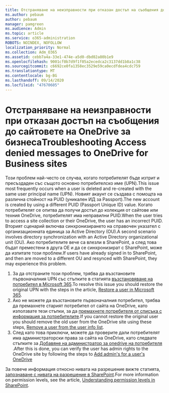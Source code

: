```yaml
---
title: Отстраняване на неизправности при отказан достъп на съобщения до сайтовете на OneDrive за бизнеса
ms.author: pebaum
author: pebaum
manager: pamgreen
ms.audience: Admin
ms.topic: article
ms.service: o365-administration
ROBOTS: NOINDEX, NOFOLLOW
localization_priority: Normal
ms.collection: Adm_O365
ms.assetid: cebb7a4a-33e1-474e-a5d0-dbd02a80b1e9
ms.openlocfilehash: 9001cf0b7d9f1f05a2ecedca2c3137dd1b8a1c38
ms.sourcegitcommit: c6692ce0fa1358ec3529e59ca0ecdfdea4cdc759
ms.translationtype: MT
ms.contentlocale: bg-BG
ms.lasthandoff: 09/14/2020
ms.locfileid: "47670605"
---
```

# <a name="troubleshooting-access-denied-messages-to-onedrive-for-business-sites"></a><span data-ttu-id="0cd78-102">Отстраняване на неизправности при отказан достъп на съобщения до сайтовете на OneDrive за бизнеса</span><span class="sxs-lookup"><span data-stu-id="0cd78-102">Troubleshooting Access denied messages to OneDrive for Business sites</span></span>

<span data-ttu-id="0cd78-103">Този проблем най-често се случва, когато потребителят бъде изтрит и пресъздаден със същото основно потребителско име (UPN).</span><span class="sxs-lookup"><span data-stu-id="0cd78-103">This issue most frequently occurs when a user is deleted and re-created with the same user principal name (UPN).</span></span> <span data-ttu-id="0cd78-104">Новият акаунт се създава с помощта на различна стойност на PUID (уникален ИД за Passport).</span><span class="sxs-lookup"><span data-stu-id="0cd78-104">The new account is created by using a different PUID (Passport Unique ID) value.</span></span> <span data-ttu-id="0cd78-105">Когато потребителят се опитва да получи достъп до колекция от сайтове или техния OneDrive, потребителят има неправилни PUID.</span><span class="sxs-lookup"><span data-stu-id="0cd78-105">When the user tries to access a site collection or their OneDrive, the user has an incorrect PUID.</span></span> <span data-ttu-id="0cd78-106">Вторият сценарий включва синхронизирането на справочен указател с организационната единица за Active Directory (OU).</span><span class="sxs-lookup"><span data-stu-id="0cd78-106">A second scenario involves directory synchronization with an Active Directory organizational unit (OU).</span></span> <span data-ttu-id="0cd78-107">Ако потребителите вече са влезли в SharePoint, а след това бъдат преместени в друга ОЕ и да се синхронизират с SharePoint, може да изпитате този проблем.</span><span class="sxs-lookup"><span data-stu-id="0cd78-107">If users have already signed in to SharePoint, and then are moved to a different OU and resynced with SharePoint, they may experience this problem.</span></span>

1. <span data-ttu-id="0cd78-108">За да отстраните този проблем, трябва да възстановите първоначалния UPN със стъпките в статията [възстановяване на потребител в Microsoft 365](https://docs.microsoft.com/microsoft-365/admin/add-users/restore-user).</span><span class="sxs-lookup"><span data-stu-id="0cd78-108">To resolve this issue you should restore the original UPN with the steps in the article, [Restore a user in Microsoft 365](https://docs.microsoft.com/microsoft-365/admin/add-users/restore-user).</span></span>
2. <span data-ttu-id="0cd78-109">Ако не можете да възстановите първоначалния потребител, трябва да премахнете старият потребител от сайта на OneDrive, като използвате тези стъпки, за да [премахнете потребителя от списъка с информация за потребителите]().</span><span class="sxs-lookup"><span data-stu-id="0cd78-109">If you cannot restore the original user you should remove the old user from the OneDrive site using these steps, [Remove a user from the user info list]().</span></span> 
3. <span data-ttu-id="0cd78-110">След като това приключи, можете да проверите дали потребителят има администраторски права за сайта на OneDrive, като следвате стъпките за [Добавяне на администратор за onedrive на потребителя](https://docs.microsoft.com/sharepoint/manage-user-profiles) .</span><span class="sxs-lookup"><span data-stu-id="0cd78-110">After this is done, you can verify the user has admin rights to the OneDrive site by following the steps to [Add admin's for a user's OneDrive](https://docs.microsoft.com/sharepoint/manage-user-profiles)</span></span>

<span data-ttu-id="0cd78-111">За повече информация относно нивата на разрешение вижте статията, [запознаване с нивата на разрешение в SharePoint](https://docs.microsoft.com/sharepoint/understanding-permission-levels).</span><span class="sxs-lookup"><span data-stu-id="0cd78-111">For more information on permission levels, see the article, [Understanding permission levels in SharePoint](https://docs.microsoft.com/sharepoint/understanding-permission-levels).</span></span>
